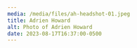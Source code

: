 ```yaml
---
media: /media/files/ah-headshot-01.jpeg
title: Adrien Howard
alt: Photo of Adrien Howard
date: 2023-08-17T16:37:00-0500
---
```

